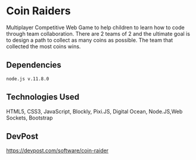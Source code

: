 # Coin Raiders
Multiplayer Competitive Web Game to help children to learn how to code through team collaboration. There are 2 teams of 2 and the ultimate goal is to design a path to collect as many coins as possible. The team that collected the most coins wins.

## Dependencies
`node.js v.11.8.0`

## Technologies Used
HTML5, CSS3, JavaScript, Blockly, Pixi.JS, Digital Ocean, Node.JS,Web Sockets, Bootstrap

## DevPost
https://devpost.com/software/coin-raider


